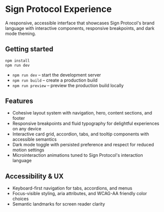 # Sign Protocol Experience

A responsive, accessible interface that showcases Sign Protocol&apos;s brand language with interactive components,
responsive breakpoints, and dark mode theming.

## Getting started

```bash
npm install
npm run dev
```

- `npm run dev` – start the development server
- `npm run build` – create a production build
- `npm run preview` – preview the production build locally

## Features

- Cohesive layout system with navigation, hero, content sections, and footer
- Responsive breakpoints and fluid typography for delightful experiences on any device
- Interactive card grid, accordion, tabs, and tooltip components with accessible semantics
- Dark mode toggle with persisted preference and respect for reduced motion settings
- Microinteraction animations tuned to Sign Protocol&apos;s interaction language

## Accessibility & UX

- Keyboard-first navigation for tabs, accordions, and menus
- Focus-visible styling, aria attributes, and WCAG-AA friendly color choices
- Semantic landmarks for screen reader clarity

